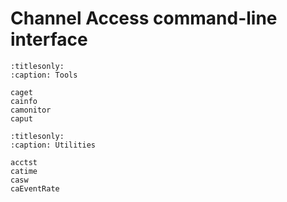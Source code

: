 # Channel Access command-line interface

``` {toctree}
:titlesonly:
:caption: Tools

caget
cainfo
camonitor
caput
```

``` {toctree}
:titlesonly:
:caption: Utilities

acctst
catime
casw
caEventRate
```
